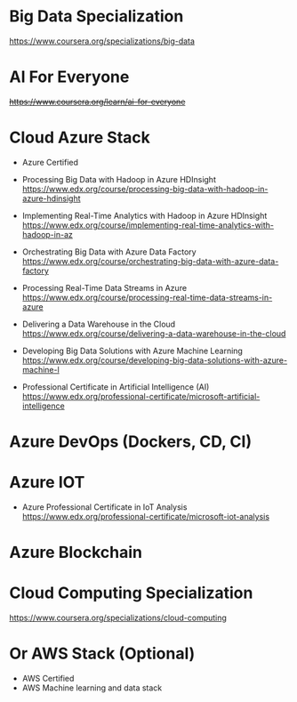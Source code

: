 # Big Data Specialization
https://www.coursera.org/specializations/big-data

# AI For Everyone
<s> https://www.coursera.org/learn/ai-for-everyone </s>

# Cloud Azure Stack 
- Azure Certified
- Processing Big Data with Hadoop in Azure HDInsight <br/>
https://www.edx.org/course/processing-big-data-with-hadoop-in-azure-hdinsight 

- Implementing Real-Time Analytics with Hadoop in Azure HDInsight <br/>
https://www.edx.org/course/implementing-real-time-analytics-with-hadoop-in-az

- Orchestrating Big Data with Azure Data Factory <br/>
https://www.edx.org/course/orchestrating-big-data-with-azure-data-factory

- Processing Real-Time Data Streams in Azure <br/>
https://www.edx.org/course/processing-real-time-data-streams-in-azure

- Delivering a Data Warehouse in the Cloud <br/>
https://www.edx.org/course/delivering-a-data-warehouse-in-the-cloud

- Developing Big Data Solutions with Azure Machine Learning <br/>
https://www.edx.org/course/developing-big-data-solutions-with-azure-machine-l

- Professional Certificate in Artificial Intelligence (AI) <br/>
https://www.edx.org/professional-certificate/microsoft-artificial-intelligence

# Azure DevOps (Dockers, CD, CI)

# Azure IOT
- Azure Professional Certificate in IoT Analysis <br/>
https://www.edx.org/professional-certificate/microsoft-iot-analysis

# Azure Blockchain

# Cloud Computing Specialization
https://www.coursera.org/specializations/cloud-computing

# Or AWS Stack (Optional)
- AWS Certified
- AWS Machine learning and data stack
